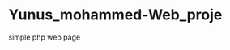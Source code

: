 # Yunus_mohammed-Web_proje

<a herf="https://zaabta.github.io/Yunus_mohammed-Web_proje
/simple-php-webpage/index.html">simple php web page </a>
